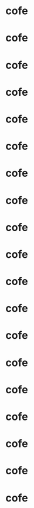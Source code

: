 # cofe
# cofe
# cofe
# cofe
# cofe
# cofe
# cofe
# cofe
# cofe
# cofe
# cofe
# cofe
# cofe
# cofe
# cofe
# cofe
# cofe
# cofe
# cofe
